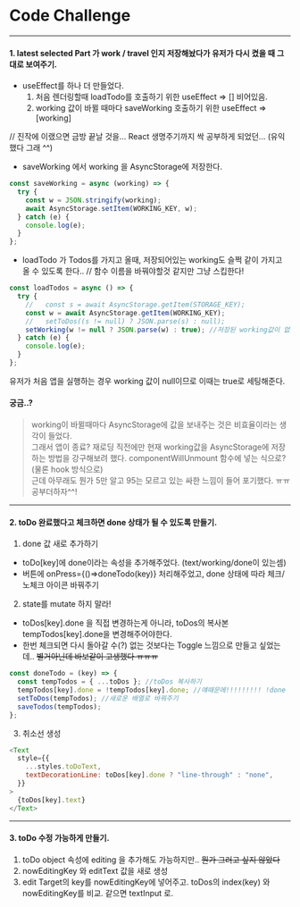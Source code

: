 # Code Challenge

---

#### 1. latest selected Part 가 work / travel 인지 저장해놨다가 유저가 다시 켰을 때 그대로 보여주기.

- useEffect를 하나 더 만들었다.
  1. 처음 렌더링할때 loadTodo를 호출하기 위한 useEffect => [] 비어있음.
  2. working 값이 바뀔 때마다 saveWorking 호출하기 위한 useEffect => [working]

// 진작에 이랬으면 금방 끝날 것을... React 생명주기까지 싹 공부하게 되었던... (유익했다 그래 ^^)

- saveWorking 에서 working 을 AsyncStorage에 저장한다.

```js
const saveWorking = async (working) => {
  try {
    const w = JSON.stringify(working);
    await AsyncStorage.setItem(WORKING_KEY, w);
  } catch (e) {
    console.log(e);
  }
};
```

- loadTodo 가 Todos를 가지고 올때, 저장되어있는 working도 슬쩍 같이 가지고 올 수 있도록 한다..
  // 함수 이름을 바꿔야할것 같지만 그냥 스킵한다!

```js
const loadTodos = async () => {
  try {
    //   const s = await AsyncStorage.getItem(STORAGE_KEY);
    const w = await AsyncStorage.getItem(WORKING_KEY);
    //   setToDos((s != null) ? JSON.parse(s) : null);
    setWorking(w != null ? JSON.parse(w) : true); //저장된 working값이 없다면 true로 세팅해주기.
  } catch (e) {
    console.log(e);
  }
};
```

유저가 처음 앱을 실행하는 경우 working 값이 null이므로 이때는 true로 세팅해준다.

#### 궁금..?

> working이 바뀔때마다 AsyncStorage에 값을 보내주는 것은 비효율이라는 생각이 들었다.  
> 그래서 앱이 종료? 재로딩 직전에만 현재 working값을 AsyncStorage에 저장하는 방법을 강구해보려 했다. componentWillUnmount 함수에 넣는 식으로? (물론 hook 방식으로)  
> 근데 아무래도 뭔가 5만 알고 95는 모르고 있는 싸한 느낌이 들어 포기했다. ㅠㅠ 공부더하자^^!

---

#### 2. toDo 완료했다고 체크하면 done 상태가 될 수 있도록 만들기.

1. done 값 새로 추가하기

- toDo[key]에 done이라는 속성을 추가해주었다. (text/working/done이 있는셈)
- 버튼에 onPress={()=>doneTodo(key)} 처리해주었고, done 상태에 따라 체크/노체크 아이콘 바꿔주기

2. state를 mutate 하지 말라!

- toDos[key].done 을 직접 변경하는게 아니라, toDos의 복사본 tempTodos[key].done을 변경해주어야한다.
- 한번 체크되면 다시 돌아갈 수(?) 없는 것보다는 Toggle 느낌으로 만들고 싶었는데.. ~~별거아닌데 바보같이 고생했다 ㅠㅠㅠ~~

```js
const doneTodo = (key) => {
  const tempTodos = { ...toDos }; //toDos 복사하기
  tempTodos[key].done = !tempTodos[key].done; //얘때문에!!!!!!!!! !done 이라해서;;;
  setToDos(tempTodos); //새로운 배열로 바꿔주기
  saveTodos(tempTodos);
};
```

3. 취소선 생성

```js
<Text
  style={{
    ...styles.toDoText,
    textDecorationLine: toDos[key].done ? "line-through" : "none",
  }}
>
  {toDos[key].text}
</Text>
```

---

#### 3. toDo 수정 가능하게 만들기.

1. toDo object 속성에 editing 을 추가해도 가능하지만.. ~~뭔가 그러고 싶지 않았다~~
2. nowEditingKey 와 editText 값을 새로 생성
3. edit Target의 key를 nowEditingKey에 넣어주고. toDos의 index(key) 와 nowEditingKey를 비교. 같으면 textInput 로.
